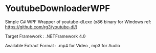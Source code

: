 # YoutubeDownloaderWPF

Simple C# WPF Wrapper of youtube-dl.exe (x86 binary for Windows ref: https://github.com/rg3/youtube-dl/)

Target Framework : .NETFramework 4.0

Available Extract Format : .mp4 for Video , mp3 for Audio

